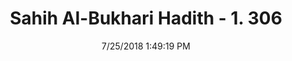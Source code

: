 ---
title        : "Sahih Al-Bukhari Hadith - 1. 306"
date         : 7/25/2018 1:49:19 PM
draft        : false
type         : "hadith"
layout       : "hadith"
BookCode     : "SHB"
VolumeNumber : "1"
HadithNumber : "306"
categories  :  ["Menses-I'tikaf of a woman bleeding between periods"]
tags  :  ["Aisha"]
---